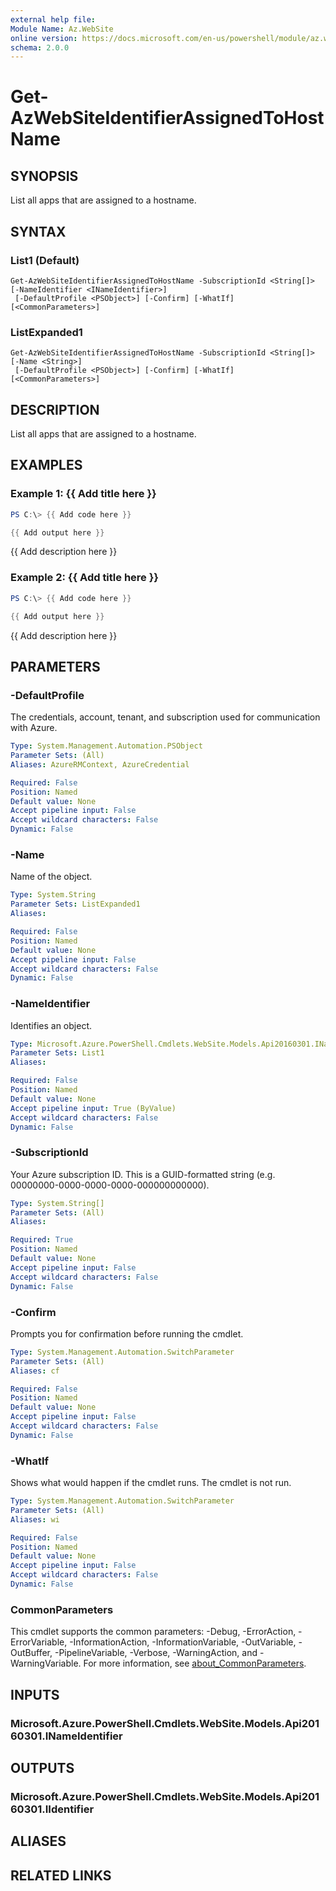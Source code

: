 ```yaml
---
external help file:
Module Name: Az.WebSite
online version: https://docs.microsoft.com/en-us/powershell/module/az.website/get-azwebsiteidentifierassignedtohostname
schema: 2.0.0
---
```


# Get-AzWebSiteIdentifierAssignedToHostName

## SYNOPSIS
List all apps that are assigned to a hostname.

## SYNTAX

### List1 (Default)
```
Get-AzWebSiteIdentifierAssignedToHostName -SubscriptionId <String[]> [-NameIdentifier <INameIdentifier>]
 [-DefaultProfile <PSObject>] [-Confirm] [-WhatIf] [<CommonParameters>]
```

### ListExpanded1
```
Get-AzWebSiteIdentifierAssignedToHostName -SubscriptionId <String[]> [-Name <String>]
 [-DefaultProfile <PSObject>] [-Confirm] [-WhatIf] [<CommonParameters>]
```

## DESCRIPTION
List all apps that are assigned to a hostname.

## EXAMPLES

### Example 1: {{ Add title here }}
```powershell
PS C:\> {{ Add code here }}

{{ Add output here }}
```

{{ Add description here }}

### Example 2: {{ Add title here }}
```powershell
PS C:\> {{ Add code here }}

{{ Add output here }}
```

{{ Add description here }}

## PARAMETERS

### -DefaultProfile
The credentials, account, tenant, and subscription used for communication with Azure.

```yaml
Type: System.Management.Automation.PSObject
Parameter Sets: (All)
Aliases: AzureRMContext, AzureCredential

Required: False
Position: Named
Default value: None
Accept pipeline input: False
Accept wildcard characters: False
Dynamic: False
```

### -Name
Name of the object.

```yaml
Type: System.String
Parameter Sets: ListExpanded1
Aliases:

Required: False
Position: Named
Default value: None
Accept pipeline input: False
Accept wildcard characters: False
Dynamic: False
```

### -NameIdentifier
Identifies an object.

```yaml
Type: Microsoft.Azure.PowerShell.Cmdlets.WebSite.Models.Api20160301.INameIdentifier
Parameter Sets: List1
Aliases:

Required: False
Position: Named
Default value: None
Accept pipeline input: True (ByValue)
Accept wildcard characters: False
Dynamic: False
```

### -SubscriptionId
Your Azure subscription ID.
This is a GUID-formatted string (e.g.
00000000-0000-0000-0000-000000000000).

```yaml
Type: System.String[]
Parameter Sets: (All)
Aliases:

Required: True
Position: Named
Default value: None
Accept pipeline input: False
Accept wildcard characters: False
Dynamic: False
```

### -Confirm
Prompts you for confirmation before running the cmdlet.

```yaml
Type: System.Management.Automation.SwitchParameter
Parameter Sets: (All)
Aliases: cf

Required: False
Position: Named
Default value: None
Accept pipeline input: False
Accept wildcard characters: False
Dynamic: False
```

### -WhatIf
Shows what would happen if the cmdlet runs.
The cmdlet is not run.

```yaml
Type: System.Management.Automation.SwitchParameter
Parameter Sets: (All)
Aliases: wi

Required: False
Position: Named
Default value: None
Accept pipeline input: False
Accept wildcard characters: False
Dynamic: False
```

### CommonParameters
This cmdlet supports the common parameters: -Debug, -ErrorAction, -ErrorVariable, -InformationAction, -InformationVariable, -OutVariable, -OutBuffer, -PipelineVariable, -Verbose, -WarningAction, and -WarningVariable. For more information, see [about_CommonParameters](http://go.microsoft.com/fwlink/?LinkID=113216).

## INPUTS

### Microsoft.Azure.PowerShell.Cmdlets.WebSite.Models.Api20160301.INameIdentifier

## OUTPUTS

### Microsoft.Azure.PowerShell.Cmdlets.WebSite.Models.Api20160301.IIdentifier

## ALIASES

## RELATED LINKS

